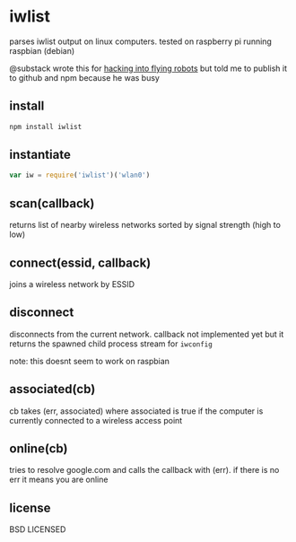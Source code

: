 # iwlist

parses iwlist output on linux computers. tested on raspberry pi running raspbian (debian)

@substack wrote this for [hacking into flying robots](https://github.com/substack/virus-copter/blob/master/lib/iw.js) but told me to publish it to github and npm because he was busy

## install

```javascript
npm install iwlist
```

## instantiate

```javascript
var iw = require('iwlist')('wlan0')
```

## scan(callback)

returns list of nearby wireless networks sorted by signal strength (high to low)

## connect(essid, callback)

joins a wireless network by ESSID

## disconnect

disconnects from the current network. callback not implemented yet but it returns the spawned child process stream for `iwconfig`

note: this doesnt seem to work on raspbian

## associated(cb)

cb takes (err, associated) where associated is true if the computer is currently connected to a wireless access point

## online(cb)

tries to resolve google.com and calls the callback with (err). if there is no err it means you are online

## license

BSD LICENSED